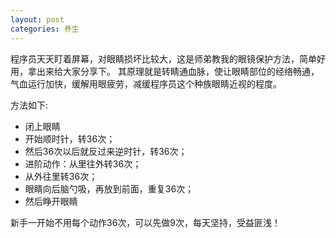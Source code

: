 ```yaml
---
layout: post
categories: 养生
---
```


程序员天天盯着屏幕，对眼睛损坏比较大，这是师弟教我的眼镜保护方法，简单好用，拿出来给大家分享下。
其原理就是转睛通血脉，使让眼睛部位的经络畅通，气血运行加快，缓解用眼疲劳，减缓程序员这个种族眼睛近视的程度。

方法如下:

- 闭上眼睛
- 开始顺时针，转36次；
- 然后36次以后就反过来逆时针，转36次；
- 进阶动作：从里往外转36次；
- 从外往里转36次；
- 眼睛向后脑勺吸，再放到前面，重复36次；
- 然后睁开眼睛

新手一开始不用每个动作36次，可以先做9次，每天坚持，受益匪浅！
